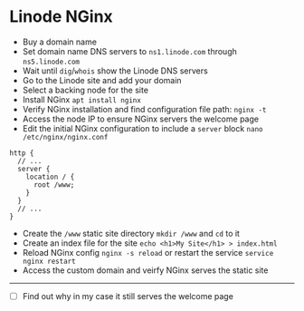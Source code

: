 # Linode NGinx

- Buy a domain name
- Set domain name DNS servers to `ns1.linode.com` through `ns5.linode.com`
- Wait until `dig`/`whois` show the Linode DNS servers
- Go to the Linode site and add your domain
- Select a backing node for the site
- Install NGinx `apt install nginx`
- Verify NGinx installation and find configuration file path: `nginx -t`
- Access the node IP to ensure NGinx servers the welcome page
- Edit the initial NGinx configuration to include a `server` block `nano /etc/nginx/nginx.conf`

```nginx
http {
  // ...
  server {
    location / {
      root /www;
    }
  }
  // ...
}
```

- Create the `/www` static site directory `mkdir /www` and `cd` to it
- Create an index file for the site `echo <h1>My Site</h1> > index.html`
- Reload NGinx config `nginx -s reload` or restart the service `service nginx restart`
- Access the custom domain and veirfy NGinx serves the static site

---

- [ ] Find out why in my case it still serves the welcome page
